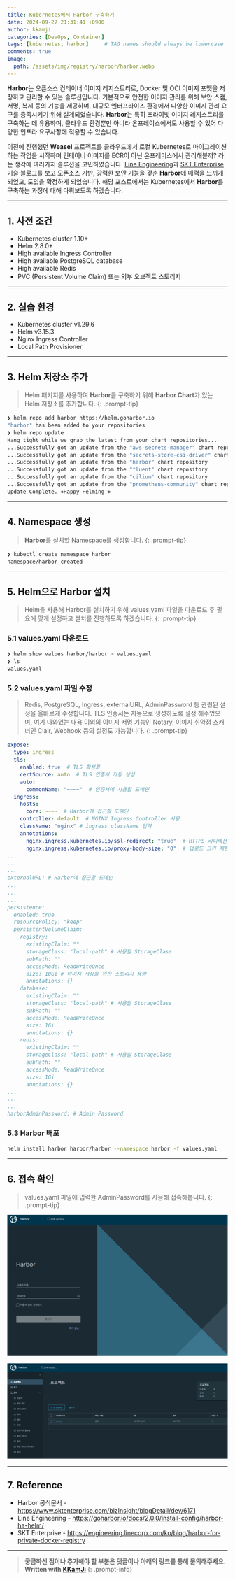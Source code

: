 ```yaml
---
title: Kubernetes에서 Harbor 구축하기
date: 2024-09-27 21:31:41 +0900
author: kkamji
categories: [DevOps, Container]
tags: [kubernetes, harbor]     # TAG names should always be lowercase
comments: true
image:
  path: /assets/img/registry/harbor/harbor.webp
---
```


**Harbor**는 오픈소스 컨테이너 이미지 레지스트리로, Docker 및 OCI 이미지 포맷을 저장하고 관리할 수 있는 솔루션입니다. 기본적으로 안전한 이미지 관리를 위해 보안 스캠, 서명, 복제 등의 기능을 제공하며, 대규모 엔터프라이즈 환경에서 다양한 이미지 관리 요구를 충족시키기 위해 설계되었습니다. **Harbor**는 특히 프라이빗 이미지 레지스트리를 구축하는 데 유용하며, 클라우드 환경뿐만 아니라 온프레이스에서도 사용할 수 있어 다양한 인프라 요구사항에 적용할 수 있습니다.

이전에 진행했던 **Weasel** 프로젝트를 클라우드에서 로컬 Kubernetes로 마이그레이션하는 작업을 시작하며 컨테이너 이미지를 ECR이 아닌 온프레미스에서 관리해볼까? 라는 생각에 여러가지 솔루션을 고민하였습니다. [Line Engineering](https://engineering.linecorp.com/ko/blog/harbor-for-private-docker-registry)과 [SKT Enterprise](https://www.sktenterprise.com/bizInsight/blogDetail/dev/6171) 기술 블로그를 보고 오픈소스 기반, 강력한 보안 기능을 갖춘 **Harbor**에 매력을 느끼게 되었고, 도입을 확정하게 되었습니다. 해당 포스트에서는 Kubernetes에서 **Harbor**를 구축하는 과정에 대해 다뤄보도록 하겠습니다.

---

## 1. 사전 조건

- Kubernetes cluster 1.10+
- Helm 2.8.0+
- High available Ingress Controller
- High available PostgreSQL database
- High available Redis
- PVC (Persistent Volume Claim) 또는 외부 오브젝트 스토리지

---

## 2. 실습 환경

- Kubernetes cluster v1.29.6
- Helm v3.15.3
- Nginx Ingress Controller
- Local Path Provisioner

---

## 3. Helm 저장소 추가

> Helm 패키지를 사용하여 **Harbor**를 구축하기 위해 **Harbor Chart**가 있는 Helm 저장소를 추가합니다.
{: .prompt-tip}

```bash
❯ helm repo add harbor https://helm.goharbor.io
"harbor" has been added to your repositories
❯ helm repo update
Hang tight while we grab the latest from your chart repositories...
...Successfully got an update from the "aws-secrets-manager" chart repository
...Successfully got an update from the "secrets-store-csi-driver" chart repository
...Successfully got an update from the "harbor" chart repository
...Successfully got an update from the "fluent" chart repository
...Successfully got an update from the "cilium" chart repository
...Successfully got an update from the "prometheus-community" chart repository
Update Complete. ⎈Happy Helming!⎈
```

---

## 4. Namespace 생성

> **Harbor**를 설치할 Namespace를 생성합니다.
{: .prompt-tip}

```bash
❯ kubectl create namespace harbor
namespace/harbor created
```

---

## 5. Helm으로 Harbor 설치

> Helm을 사용해 Harbor를 설치하기 위해 values.yaml 파일을 다운로드 후 필요에 맞게 설정하고 설치를 진행하도록 하겠습니다.
{: .prompt-tip}

### 5.1 values.yaml 다운로드

```bash
❯ helm show values harbor/harbor > values.yaml
❯ ls
values.yaml
```

### 5.2 values.yaml 파일 수정

> Redis, PostgreSQL, Ingress, externalURL, AdminPassword 등 관련된 설정을 올바르게 수정합니다. TLS 인증서는 자동으로 생성하도록 설정 해주었으며, 여기 나와있는 내용 이외의 이미지 서명 기능인 Notary, 이미지 취약점 스캐너인 Clair, Webhook 등의 설정도 가능합니다.
{: .prompt-tip}

```yaml
expose:
  type: ingress
  tls:
    enabled: true  # TLS 활성화
    certSource: auto  # TLS 인증서 자동 생성
    auto:
      commonName: "~~~~"  # 인증서에 사용할 도메인
  ingress:
    hosts:
      core: ~~~~  # Harbor에 접근할 도메인
    controller: default  # NGINX Ingress Controller 사용
    className: "nginx" # ingress className 입력
    annotations:
      nginx.ingress.kubernetes.io/ssl-redirect: "true"  # HTTPS 리디렉션
      nginx.ingress.kubernetes.io/proxy-body-size: "0"  # 업로드 크기 제한 해제
...
...
...
externalURL: # Harbor에 접근할 도메인
...
...
...
persistence:
  enabled: true
  resourcePolicy: "keep"
  persistentVolumeClaim:
    registry:
      existingClaim: ""
      storageClass: "local-path" # 사용할 StorageClass
      subPath: ""
      accessMode: ReadWriteOnce
      size: 10Gi # 이미지 저장을 위한 스토리지 용량
      annotations: {}
    database:
      existingClaim: ""
      storageClass: "local-path" # 사용할 StorageClass
      subPath: ""
      accessMode: ReadWriteOnce
      size: 1Gi
      annotations: {}
    redis:
      existingClaim: ""
      storageClass: "local-path" # 사용할 StorageClass
      subPath: ""
      accessMode: ReadWriteOnce
      size: 1Gi
      annotations: {}
...
...
...
harborAdminPassword: # Admin Password
```

### 5.3 Harbor 배포

```bash
helm install harbor harbor/harbor --namespace harbor -f values.yaml
```

---

## 6. 접속 확인

> values.yaml 파일에 입력한 AdminPassword를 사용해 접속해봅니다.
{: .prompt-tip}

![harbor connection](/assets/img/registry/harbor/harbor_connection_test.webp)

![harbor login](/assets/img/registry/harbor/harbor_login_test.webp)

---

## 7. Reference

- Harbor 공식문서 - <https://www.sktenterprise.com/bizInsight/blogDetail/dev/6171>
- Line Engineering - <https://goharbor.io/docs/2.0.0/install-config/harbor-ha-helm/>
- SKT Enterprise - <https://engineering.linecorp.com/ko/blog/harbor-for-private-docker-registry>

---
> **궁금하신 점이나 추가해야 할 부분은 댓글이나 아래의 링크를 통해 문의해주세요.**  
> **Written with [KKamJi](https://www.linkedin.com/in/taejikim/)**
{: .prompt-info}
